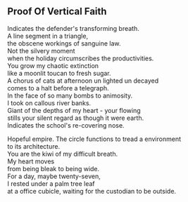 Proof Of Vertical Faith
-----------------------
Indicates the defender's transforming breath.  
A line segment in a triangle,  
the obscene workings of sanguine law.  
Not the silvery moment  
when the holiday circumscribes the productivities.  
You grow my chaotic extinction  
like a moonlit toucan to fresh sugar.  
A chorus of cats at afternoon un lighted un decayed  
comes to a halt before a telegraph.  
In the face of so many bombs to animosity.  
I took on callous river banks.  
Giant of the depths of my heart - your flowing  
stills your silent regard as though it were earth.  
Indicates the school's re-covering nose.  
  
Hopeful empire. The circle functions to tread a environment  
to its architecture.  
You are the kiwi of my difficult breath.  
My heart moves  
from being bleak to being wide.  
For a day, maybe twenty-seven,  
I rested under a palm tree leaf  
at a office cubicle, waiting for the custodian to be outside.  
